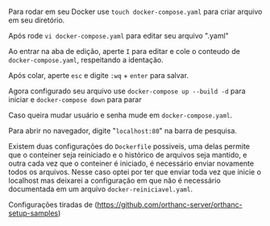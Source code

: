 Para rodar em seu Docker use `touch docker-compose.yaml` para criar arquivo em seu diretório.

Após rode `vi docker-compose.yaml` para editar seu arquivo ".yaml"

Ao entrar na aba de edição, aperte `I` para editar e cole o conteudo de `docker-compose.yaml`, respeitando a identação.

Após colar, aperte `esc` e digite `:wq` + `enter` para salvar.

Agora configurado seu arquivo use `docker-compose up --build -d` para iniciar e `docker-compose down` para parar

Caso queira mudar usuário e senha mude em `docker-compose.yaml`.

Para abrir no navegador, digite "`localhost:80`" na barra de pesquisa.

Existem duas configurações do `Dockerfile` possiveis, uma delas permite que o conteiner seja reiniciado e o histórico de arquivos seja mantido, e outra cada vez que o conteiner é iniciado, é necessário enviar novamente todos os arquivos.
Nesse caso optei por ter que enviar toda vez que inicie o localhost mas deixarei a configuração em que não é necessário documentada em um arquivo `docker-reiniciavel.yaml`.

Configurações tiradas de (https://github.com/orthanc-server/orthanc-setup-samples)
